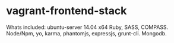 vagrant-frontend-stack
======================

Whats included:
ubuntu-server 14.04 x64
Ruby, SASS, COMPASS.
Node/Npm, yo, karma, phantomjs, expressjs, grunt-cli.
Mongodb.


